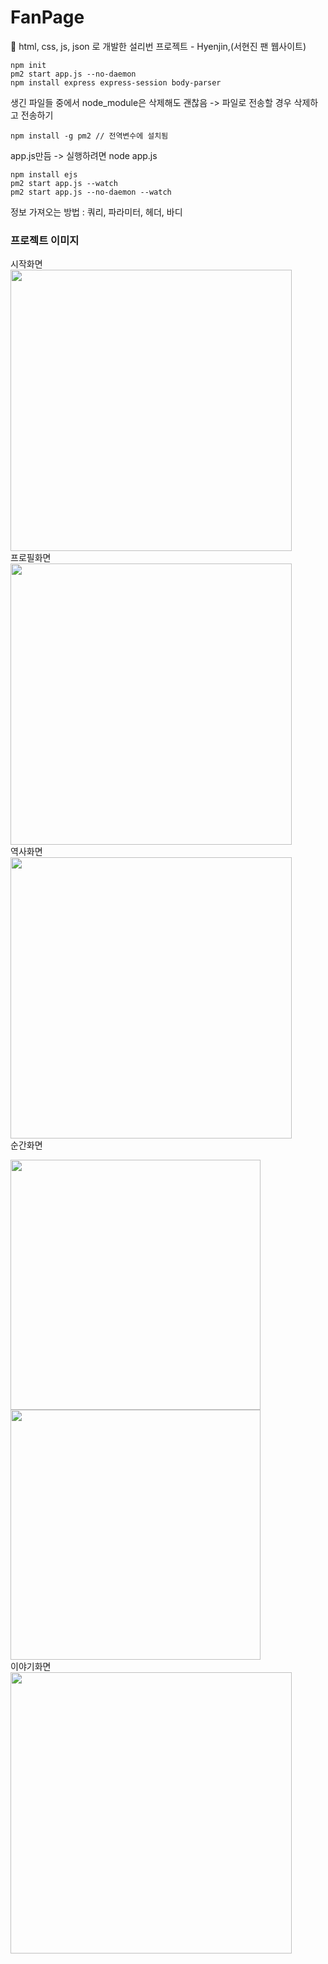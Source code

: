 # FanPage
👀 html, css, js, json 로 개발한 설리번 프로젝트 - Hyenjin,(서현진 팬 웹사이트)

```
npm init
pm2 start app.js --no-daemon
npm install express express-session body-parser
```
생긴 파일들 중에서 node_module은 삭제해도 괜찮음 -> 파일로 전송할 경우 삭제하고 전송하기   

```
npm install -g pm2 // 전역변수에 설치됨
```

app.js만듬 -> 실행하려면 node app.js    

```
npm install ejs
pm2 start app.js --watch
pm2 start app.js --no-daemon --watch
```
정보 가져오는 방법 : 쿼리, 파라미터, 헤더, 바디   

### 프로젝트 이미지
시작화면   
<img src ="https://user-images.githubusercontent.com/48716298/75563547-df367c80-5a8d-11ea-89a6-b0a378d9f67f.PNG" width="450"></img>   
프로필화면   
<img src ="https://user-images.githubusercontent.com/48716298/75563565-e5c4f400-5a8d-11ea-9d92-75fd895ea6e1.PNG" width="450"></img>   
역사화면   
<img src ="https://user-images.githubusercontent.com/48716298/75563567-e65d8a80-5a8d-11ea-8e54-aec63d770f3d.PNG" width="450"></img>   
순간화면
<div>
  <img src ="https://user-images.githubusercontent.com/48716298/75563579-ea89a800-5a8d-11ea-94f7-bd5911ea3d8a.PNG" width="400"></img>   
  <img src ="https://user-images.githubusercontent.com/48716298/75563588-ee1d2f00-5a8d-11ea-90de-0c7995b5415a.PNG" width="400"></img>   
</div>   
이야기화면   
<img src ="https://user-images.githubusercontent.com/48716298/75563591-ef4e5c00-5a8d-11ea-8468-bd2a5bb4ad95.PNG" width="450"></img>   
